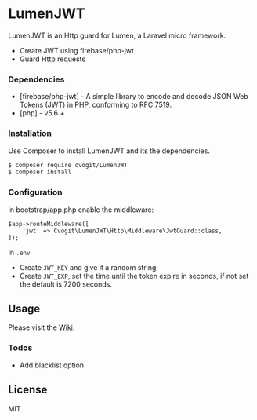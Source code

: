 # LumenJWT

LumenJWT is an Http guard for Lumen, a Laravel micro framework.

  - Create JWT using firebase/php-jwt
  - Guard Http requests

### Dependencies


* [firebase/php-jwt] - A simple library to encode and decode JSON Web Tokens (JWT) in PHP, conforming to RFC 7519.
* [php] - v5.6 +


### Installation


Use Composer to install LumenJWT and its the dependencies.

```sh
$ composer require cvogit/LumenJWT
$ composer install
```

### Configuration

In bootstrap/app.php enable the middleware:

```
$app->routeMiddleware([
    'jwt' => Cvogit\LumenJWT\Http\Middleware\JwtGuard::class,
]);
```

In `.env` 
 - Create `JWT_KEY` and give it a random string.
 - Create `JWT_EXP`, set the time until the token expire in seconds, if not set the default is 7200 seconds.

## Usage

Please visit the [Wiki](https://github.com/cvogit/lumen-jwt/wiki).

### Todos

 - Add blacklist option

License
----

MIT
